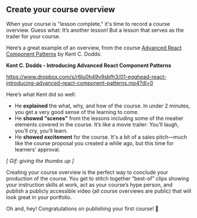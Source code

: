## Create your course overview
When your course is "lesson complete," it's time to record a course overview. Guess what: It’s another lesson! But a lesson that serves as the trailer for your course.

Here’s a great example of an overview, from the course [Advanced React Component Patterns](https://egghead.io/courses/advanced-react-component-patterns) by Kent C. Dodds:

**Kent C. Dodds - Introducing Advanced React Component Patterns**

https://www.dropbox.com/s/r6lu0h49v9sbfh3/01-egghead-react-introducing-advanced-react-component-patterns.mp4?dl=0


Here’s what Kent did so well:


- He **explained** the what, why, and how of the course. In under 2 minutes, you get a very good sense of the learning to come.
- He **showed “scenes”** from the lessons including some of the meatier elements covered in the course. It’s like a movie trailer: You’ll laugh, you’ll cry, you’ll learn.
- He **showed excitement** for the course. It's a bit of a sales pitch—much like the course proposal you created a while ago, but this time for learners’ approval.

*[ Gif: giving the thumbs up ]*

Creating your course overview is the perfect way to conclude your production of the course. You get to stitch together “best-of” clips showing your instruction skills at work, act as your course’s hype person, and publish a publicly accessible video (all course overviews are public) that will look great in your portfolio.

Oh and, hey! Congratulations on publishing your first course! 🍾
